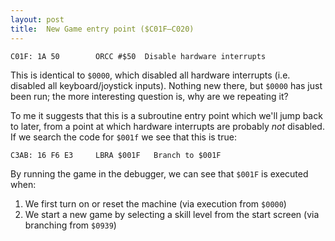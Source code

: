 ```yaml
---
layout: post
title:  New Game entry point ($C01F—C020)
---
```


```
C01F: 1A 50        ORCC #$50  Disable hardware interrupts
```

This is identical to `$0000`, which disabled all hardware interrupts (i.e. disabled all keyboard/joystick inputs). Nothing new there, but `$0000` has just been run; the more interesting question is, why are we repeating it? 

To me it suggests that this is a subroutine entry point which we'll jump back to later, from a point at which hardware interrupts are probably *not* disabled. If we search the code for `$001f` we see that this is true:

```
C3AB: 16 F6 E3     LBRA $001F	Branch to $001F
```

By running the game in the debugger, we can see that `$001F` is executed when:

 1. We first turn on or reset the machine (via execution from `$0000`)
 2. We start a new game by selecting a skill level from the start screen (via branching from `$0939`)
